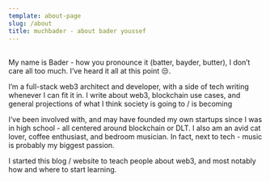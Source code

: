 ```yaml
---
template: about-page
slug: /about
title: muchbader - about bader youssef
---
```

\
My name is Bader - how you pronounce it (batter, bayder, butter), I don’t care all too much. I’ve heard it all at this point 😒.

I’m a full-stack web3 architect and developer, with a side of tech writing whenever I can fit it in. I write about web3, blockchain use cases, and general projections of what I think society is going to / is becoming

I’ve been involved with, and may have founded my own startups since I was in high school - all centered around blockchain or DLT. I also am an avid cat lover, coffee enthusiast, and bedroom musician. In fact, next to tech - music is probably my biggest passion.



I started this blog / website to teach people about web3, and most notably how and where to start learning.